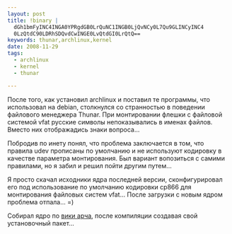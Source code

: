```yaml
--- 
layout: post
title: !binary |
  dGh1bmFyINC4INGA0YPRgdGB0LrQuNC1INGB0LjQvNCy0L7Qu9GLINCyINC4
  0LzQtdC90LDRhSDQvdCwINGE0LvQtdGI0LrQtQ==
keywords: thunar,archlinux,kernel
date: 2008-11-29
tags:
  - archlinux
  - kernel
  - thunar

---
```

После того, как установил archlinux и поставил те программы, что использовал на debian, столкнулся со странностью в поведении файлового менеджера Thunar. При монтировании флешки с файловой системой vfat русские символы непоказывались в именах файлов. Вместо них отображадись знаки вопроса...

Побродив по инету понял, что проблема заключается в том, что правила udev прописаны по умолчанию и не используют кодировку в качестве параметра монтирования. Был вариант вопозиться с самими правилами, но я забил и решил пойти другим путем...

Я просто скачал исходники ядра последней версии, сконфигурировал его под использование по умолчанию кодировки cp866 для монтирования файловых систем vfat... После загрузки с новым ядром проблема отпала... =)

Собирал ядро по <a href="http://wiki.archlinux.org/index.php/Kernel_Compilation_From_Source" rel="nofollow">вики арча</a>, после компиляции создавая свой установочный пакет...
